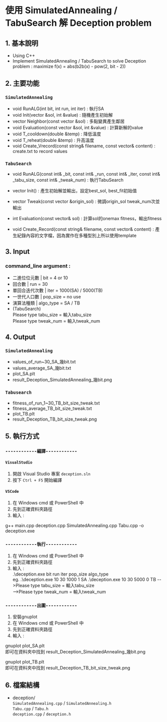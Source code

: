 # 使用 SimulatedAnnealing / TabuSearch 解 Deception problem

## 1. 基本說明

- Using C++
- Implement SimulatedAnnealing / TabuSearch to solve Deception problem : maximize f(x) = abs(b2b(x) - pow(2, bit - 2))



## 2. 主要功能 

### `SimulatedAnnealing`

- void RunALG(int bit, int run, int iter) : 執行SA
- void Init(vector<int> &sol, int &value) : 隨機產生初始解
- vector<int> Neighbor(const vector<int> &sol) : 多點變異產生鄰居
- void Evaluation(const vector<int> &sol, int &value) : 計算新解的value
- void T_cooldown(double &temp) : 降低溫度
- void T_reheat(double &temp) : 升高溫度
- void Create_Vrecord(const string& filename, const vector<double>& content) : create.txt to record values

### `TabuSearch`

- void RunALG(const int& _bit,
			const int& _run,
			const int& _iter,
			const int& _tabu_size,
			const int& _tweak_num) : 執行TabuSearch

- vector<int> Init() : 產生初始解並輸出，設定best_sol, best_fit初始值
- vector<int> Tweak(const vector<int> &origin_sol) : 微調origin_sol tweak_num次並輸出
- int Evaluation(const vector<int>& sol) : 計算sol的onemax fitness，輸出fitness
- void Create_Record(const string& filename, const vector<T>& content) : 產生紀錄內容的文字檔，因為實作在多種型別上所以使用template



## 3. Input 

### command_line argument :

- 二進位位元數 | bit = 4 or 10
- 回合數 | run = 30
- 單回合迭代次數 | iter = 1000(SA) / 5000(TB)
- 一世代人口數 | pop_size = no use
- 演算法種類 | algo_type = SA / TB
- (TabuSearch)         
Please type tabu_size = 輸入tabu_size   
Please type tweak_num = 輸入tweak_num


## 4. Output 

### `SimulatedAnnealing`

- values_of_run~30_SA_幾bit.txt
- values_average_SA_幾bit.txt
- plot_SA.plt
- result_Deception_SimulatedAnnealing_幾bit.png

### `Tabusearch`
- fitness_of_run_1~30_TB_bit_size_tweak.txt
- fitness_average_TB_bit_size_tweak.txt
- plot_TB.plt
- result_Deception_TB_bit_size_tweak.png



## 5. 執行方式 

### `------------編譯------------`

#### `VisualStudio`
1. 開啟 Visual Studio 專案 `deception.sln`
2. 按下 `Ctrl + F5` 開始編譯

#### `VSCode`
1. 在 Windows cmd 或 PowerShell 中
2. 先到正確資料夾路徑
3. 輸入 :

g++ main.cpp deception.cpp SimulatedAnnealing.cpp Tabu.cpp -o deception.exe


### `------------執行------------`

1. 在 Windows cmd 或 PowerShell 中
2. 先到正確資料夾路徑
3. 輸入 :   
.\deception.exe bit run iter pop_size algo_type   
eg. 
.\deception.exe 10 30 1000 1 SA
.\deception.exe 10 30 5000 0 TB
-->Please type tabu_size = 輸入tabu_size   
-->Please type tweak_num = 輸入tweak_num



### `------------出圖------------`

1. 安裝gnuplot
2. 在 Windows cmd 或 PowerShell 中
3. 先到正確資料夾路徑
4. 輸入 : 

gnuplot plot_SA.plt   
即可在資料夾中找到 
result_Deception_SimulatedAnnealing_幾bit.png

gnuplot plot_TB.plt   
即可在資料夾中找到
result_Deception_TB_bit_size_tweak.png

## 6. 檔案結構
- deception/   
`SimulatedAnnealing.cpp` / `SimulatedAnnealing.h`      
`Tabu.cpp` / `Tabu.h`   
`deception.cpp` / `deception.h`